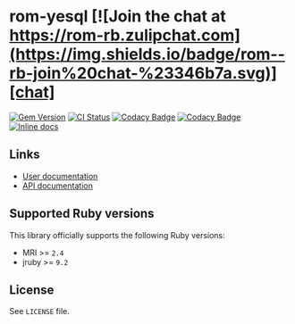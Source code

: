 [gem]: https://rubygems.org/gems/rom-yesql
[actions]: https://github.com/rom-rb/rom-yesql/actions
[codacy]: https://www.codacy.com/gh/rom-rb/rom-yesql
[chat]: https://rom-rb.zulipchat.com
[inchpages]: http://inch-ci.org/github/rom-rb/rom-yesql

# rom-yesql [![Join the chat at https://rom-rb.zulipchat.com](https://img.shields.io/badge/rom--rb-join%20chat-%23346b7a.svg)][chat]

[![Gem Version](https://badge.fury.io/rb/rom-yesql.svg)][gem]
[![CI Status](https://github.com/rom-rb/rom-yesql/workflows/ci/badge.svg)][actions]
[![Codacy Badge](https://api.codacy.com/project/badge/Grade/88fbb464691e4666b94e0455468b68bf)][codacy]
[![Codacy Badge](https://api.codacy.com/project/badge/Coverage/88fbb464691e4666b94e0455468b68bf)][codacy]
[![Inline docs](http://inch-ci.org/github/rom-rb/rom-yesql.svg?branch=master)][inchpages]

## Links

* [User documentation](http://rom-rb.org/learn/yesql)
* [API documentation](http://rubydoc.info/gems/rom-yesql)

## Supported Ruby versions

This library officially supports the following Ruby versions:

* MRI >= `2.4`
* jruby >= `9.2`

## License

See `LICENSE` file.
